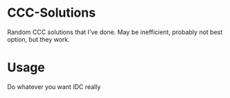 # CCC-Solutions
Random CCC solutions that I've done. May be inefficient, probably not best option, but they work.

# Usage
Do whatever you want IDC really
